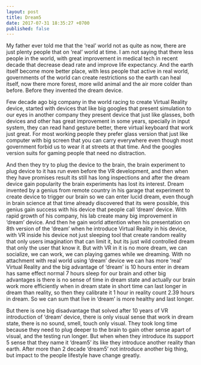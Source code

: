```yaml
---
layout: post
title: Dream5
date: 2017-07-31 18:35:27 +0700
published: false
---
```


My father ever told me that the ‘real’ world not as quite as now, there are just plenty people that on ‘real’ world at time. I am not saying that there less people in the world, with great improvement in medical tech in recent decade that decrease dead rate and improve life expectancy. And the earth itself become more better place, with less people that active in real world, governments of the world can create restrictions so the earth can heal itself, now there more forest, more wild animal and the air more colder than before. Before they invented the dream device.

Few decade ago big company in the world racing to create Virtual Reality device, started with devices that like big googles that present simulation to our eyes in another company they present device that just like glasses, both devices and other has great improvement in some years, specially in input system, they can read hand gesture better, there virtual keyboard that work just great. For most working people they prefer glass version that just like computer with big screen that you can carry everywhere even though most government forbid us to wear it at streets at that time. And the googles version suits for gaming people that need no distraction.

<!-- more -->

And then they try to plug the device to the brain, the brain experiment to plug device to it has run even before the VR development, and then when they have promises result its still has long inspections and after the dream device gain popularity the brain experiments has lost its interest.
Dream invented by a genius from remote country in his garage that experiment to create device to trigger our brain so we can enter lucid dream, even though in brain science at that time already discovered that its were possible, this genius gain success with his device that people call ‘dream’ device.  With rapid growth of his company, his lab create many big improvement in ‘dream’ device. And then he gain world attention when his presentation on 8th version of the ‘dream’ when he introduce Virtual Reality in his device, with VR inside his device not just sleeping tool that create random reality that only users imagination that can limit it, but its just wild controlled dream that only the user that know it. But with VR in it is no more dream, we can socialize, we can work, we can playing games while we dreaming. With no attachment with real world using ‘dream’ device we can has more ‘real’ Virtual Reality and the big advantage of ‘dream’ is 10 hours enter in dream has same effect normal 7 hours sleep for our brain and other big advantages is there is no sense of time in dream state and actually our brain work more efficiently when in dream state in short time can last longer in dream than reality, so then they calibrate it 1 hour in reality count 2.39 hours in dream. So we can sum that live in ‘dream’ is more healthy and last longer.

But there is one big disadvantage that solved after 10 years of VR introduction of ‘dream’ device, there is only visual sense that work in dream state, there is no sound, smell, touch only visual. They took long time because they need to plug deeper to the brain to gain other sense apart of visual, and the testing run longer. But when when they introduce its support 5 sense that they name it ‘dream5’ its like they introduce another reality than earth.
After more than 2 decade ‘dream5’ not introduce another big thing, but impact to the people lifestyle have change greatly.
